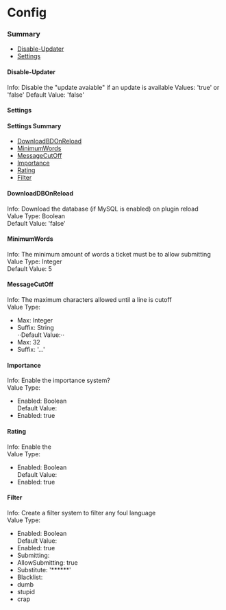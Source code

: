 # Config #

### Summary ###
- [Disable-Updater](#user-content-disable-updater)
- [Settings](#user-content-settings)

#### Disable-Updater ####
  Info: Disable the "update avaiable" if an update is available
  Values: 'true' or 'false'
  Default Value: 'false'

#### Settings ####
  #### Settings Summary ####
  - [DownloadBDOnReload](#user-content-downloaddbonreload)
  - [MinimumWords](#user-content-minimumwords)
  - [MessageCutOff](#user-content-messagecutoff)
  - [Importance](#user-content-importance)
  - [Rating](#user-content-rating)
  - [Filter](#user-content-filter)
  
  #### DownloadDBOnReload ####
  Info: Download the database (if MySQL is enabled) on plugin reload  
  Value Type: Boolean  
  Default Value: 'false'
  
  #### MinimumWords ####
  Info: The minimum amount of words a ticket must be to allow submitting  
  Value Type: Integer  
  Default Value: 5
  
  #### MessageCutOff ####
  Info: The maximum characters allowed until a line is cutoff  
  Value Type:  
  - Max: Integer  
  - Suffix: String  
  ⋅⋅Default Value:⋅⋅
  - Max: 32  
  - Suffix: '...'  
  
  #### Importance ####
  Info: Enable the importance system?  
  Value Type:   
  * Enabled: Boolean  
  Default Value:  
  * Enabled: true
  
  #### Rating ####
  Info: Enable the   
  Value Type:  
  * Enabled: Boolean  
  Default Value:  
  * Enabled: true  
  
  #### Filter ####
  Info: Create a filter system to filter any foul language  
  Value Type:  
  * Enabled: Boolean  
  Default Value:  
  * Enabled: true
  * Submitting:
   * AllowSubmitting: true
   * Substitute: '******'
  * Blacklist:
   * dumb
   * stupid
   * crap
